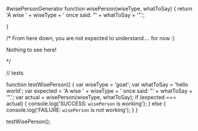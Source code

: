 #wisePersonGenerator
function wisePerson(wiseType, whatToSay) {
  return 'A wise ' +  wiseType + ' once said: "' + whatToSay + '".';
  
}


/* From here down, you are not expected to 
   understand.... for now :)  
   
   
   Nothing to see here!
   
*/


// tests

function testWisePerson() {
  var wiseType = 'goat';
  var whatToSay = 'hello world';
  var expected = 'A wise ' + wiseType + ' once said: "' +
      whatToSay + '".';
  var actual = wisePerson(wiseType, whatToSay);
  if (expected === actual) {
    console.log('SUCCESS: `wisePerson` is working');
  }
  else {
    console.log('FAILURE: `wisePerson` is not working');
  } 
}

testWisePerson();
